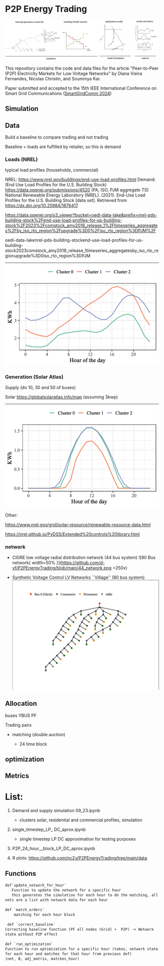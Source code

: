 # P2P Energy Trading

 ![Methods](https://github.com/d-vf/P2PEnergyTrading/blob/main/bids_bus_R.jpg)

This repository contains the code and data files for the article "Peer-to-Peer (P2P) Electricity Markets for Low Voltage Networks" by Diana Vieira Fernandes, Nicolas Christin, and Soummya Kar.

Paper submitted and accepted to the 15th IEEE International Conference on Smart Grid Communications ([SmartGridComm 2024](https://sgc2024.ieee-smartgridcomm.org/about))

  
## Simulation

## Data

Build a baseline to compare trading and not trading

Baseline = loads are fulfilled by retailer, so this is demand

###  Loads (NREL)

typical load profiles (households, commercial)

NREL: https://www.nrel.gov/buildings/end-use-load-profiles.html
Demand: (End Use Load Profiles for the U.S. Building Stock) https://data.openei.org/submissions/4520 (PA, ISO, PJM aggregate TS)
National Renewable Energy Laboratory (NREL). (2021). End-Use Load Profiles for the U.S. Building Stock [data set]. Retrieved from https://dx.doi.org/10.25984/1876417.

https://data.openei.org/s3_viewer?bucket=oedi-data-lake&prefix=nrel-pds-building-stock%2Fend-use-load-profiles-for-us-building-stock%2F2023%2Fcomstock_amy2018_release_1%2Ftimeseries_aggregates%2Fby_iso_rto_region%2Fupgrade%3D0%2Fiso_rto_region%3DPJM%2F

oedi-data-lakenrel-pds-building-stockend-use-load-profiles-for-us-building-stock2023comstock_amy2018_release_1timeseries_aggregatesby_iso_rto_regionupgrade%3D0iso_rto_region%3DPJM

  ![residencial cluster](https://github.com/d-vf/P2PEnergyTrading/blob/main/residential_cluster.png) 

### Generation (Solar Atlas)
Supply (do 10, 30 and 50 of buses)

Solar https://globalsolaratlas.info/map (assuming 3kwp)

  ![solar cluster](https://github.com/d-vf/P2PEnergyTrading/blob/main/solar_cluster.png) 

Other:

https://www.nrel.gov/grid/solar-resource/renewable-resource-data.html

https://nrel.github.io/PyDSS/Extended%20controls%20library.html

### network

* CIGRE low voltage radial distribution network (44 bus system)
  ![80 Bus network{ width=50% }](https://github.com/d-vf/P2PEnergyTrading/blob/main/44_network.png =250x)


* Synthetic Voltage Control LV Networks ``Village'' (80 bus system)
  ![80 Bus network](https://github.com/d-vf/P2PEnergyTrading/blob/main/80_network.png)


 ## Allocation
 buses
 YBUS
 PF

Trading pairs
  
* matching (double auction)

  * 24 time block

## optimization



## Metrics

# List:

1. Demand and supply simulation 09_23.ipynb
   * clusters solar, residential and commercial profiles, simulation

2. single_timestep_LP_ DC_aprox.ipynb
   * single timestep LP DC approximation for testing purposes

3. P2P_24_hour__block_LP_DC_aprox.ipynb

4. R plots: https://github.com/nc2y/P2PEnergyTrading/tree/main/data

## Functions
   
    def`update_network_for_hour`
       Function to update the network for a specific hour
       this generates the simulation for each hour to do the matching, all nets are a list with network data for each hour
    
    def `match_orders`
        matching for each hour block
    
     def `correct_baseline`
    Correcting baseline function (PF all nodes (Grid) +  P2P) -> Network state without P2P effect
    
    def `run_optimization`
    Function to run optimization for a specific hour (takes, network state for each hour and matches for that hour from previous def)
    (net, B, adj_matrix, matches_hour)
